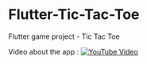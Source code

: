 # Flutter-Tic-Tac-Toe
 Flutter game project - Tic Tac Toe

 Video about the app : 
 [![YouTube Video](https://i9.ytimg.com/vi_webp/diyn6KfS94s/mqdefault.webp?sqp=CMj6lo4G&rs=AOn4CLAWyZHu_0klXk_LgXTrF2p73HYksA)](https://www.youtube.com/watch?v=diyn6KfS94s)
 
